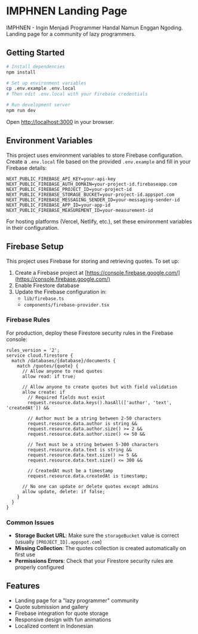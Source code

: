# IMPHNEN Landing Page

IMPHNEN - Ingin Menjadi Programmer Handal Namun Enggan Ngoding. Landing page for a community of lazy programmers.

## Getting Started

```bash
# Install dependencies
npm install

# Set up environment variables
cp .env.example .env.local
# Then edit .env.local with your Firebase credentials

# Run development server
npm run dev
```

Open [http://localhost:3000](http://localhost:3000) in your browser.

## Environment Variables

This project uses environment variables to store Firebase configuration. Create a `.env.local` file based on the provided `.env.example` and fill in your Firebase details:

```
NEXT_PUBLIC_FIREBASE_API_KEY=your-api-key
NEXT_PUBLIC_FIREBASE_AUTH_DOMAIN=your-project-id.firebaseapp.com
NEXT_PUBLIC_FIREBASE_PROJECT_ID=your-project-id
NEXT_PUBLIC_FIREBASE_STORAGE_BUCKET=your-project-id.appspot.com
NEXT_PUBLIC_FIREBASE_MESSAGING_SENDER_ID=your-messaging-sender-id
NEXT_PUBLIC_FIREBASE_APP_ID=your-app-id
NEXT_PUBLIC_FIREBASE_MEASUREMENT_ID=your-measurement-id
```

For hosting platforms (Vercel, Netlify, etc.), set these environment variables in their configuration.

## Firebase Setup

This project uses Firebase for storing and retrieving quotes. To set up:

1. Create a Firebase project at [https://console.firebase.google.com/](https://console.firebase.google.com/)
2. Enable Firestore database
3. Update the Firebase configuration in:
   - `lib/firebase.ts`
   - `components/firebase-provider.tsx`

### Firebase Rules

For production, deploy these Firestore security rules in the Firebase console:

```
rules_version = '2';
service cloud.firestore {
  match /databases/{database}/documents {
    match /quotes/{quote} {
      // Allow anyone to read quotes
      allow read: if true;
      
      // Allow anyone to create quotes but with field validation
      allow create: if 
        // Required fields must exist
        request.resource.data.keys().hasAll(['author', 'text', 'createdAt']) &&
        
        // Author must be a string between 2-50 characters
        request.resource.data.author is string &&
        request.resource.data.author.size() >= 2 &&
        request.resource.data.author.size() <= 50 &&
        
        // Text must be a string between 5-300 characters
        request.resource.data.text is string &&
        request.resource.data.text.size() >= 5 &&
        request.resource.data.text.size() <= 300 &&
        
        // CreatedAt must be a timestamp
        request.resource.data.createdAt is timestamp;
      
      // No one can update or delete quotes except admins
      allow update, delete: if false;
    }
  }
}
```

### Common Issues

- **Storage Bucket URL**: Make sure the `storageBucket` value is correct (usually `[PROJECT_ID].appspot.com`)
- **Missing Collection**: The quotes collection is created automatically on first use
- **Permissions Errors**: Check that your Firestore security rules are properly configured

## Features

- Landing page for a "lazy programmer" community
- Quote submission and gallery
- Firebase integration for quote storage
- Responsive design with fun animations
- Localized content in Indonesian 